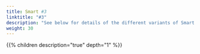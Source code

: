 ```yaml
---
title: Smart #3
linktitle: "#3"
description: "See below for details of the different variants of Smart #3"
weight: 30
---
```

{{% children description="true" depth="1" %}}
